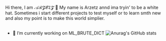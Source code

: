 
Hi there, I am 𝒜ℛ𝓩𝓔𝔗𝓩 👋
My name is Arzetz annd ima tryin' to be a white hat. Sometimes i start different projects to test myself or to learn smth new and also my point is to make this world simplier. <br><br>
- 🔭 I’m currently working on <a href = "https://github.com/arzetz/VKSimpleParser/">ML_BRUTE_DICT</a>
[![Anurag's GitHub stats](https://github-readme-stats.vercel.app/api?username=anuraghazra)](https://github.com/anuraghazra/github-readme-stats)
<!--
**arzetz/arzetz** is a ✨ _special_ ✨ repository because its `README.md` (this file) appears on your GitHub profile.

Here are some ideas to get you started:

- 🔭 I’m currently working on ...
- 🌱 I’m currently learning ...
- 👯 I’m looking to collaborate on ...
- 🤔 I’m looking for help with ...
- 💬 Ask me about ...
- 📫 How to reach me: ...
- ⚡ Fun fact: ...
-->
<style>a{text-decoration:none}</style>
